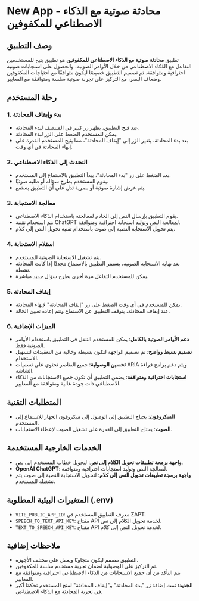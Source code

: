 # New App - محادثة صوتية مع الذكاء الاصطناعي للمكفوفين

## وصف التطبيق

تطبيق **محادثة صوتية مع الذكاء الاصطناعي للمكفوفين** هو تطبيق يتيح للمستخدمين التفاعل مع الذكاء الاصطناعي من خلال الأوامر الصوتية، والحصول على استجابات صوتية احترافية ومتوافقة. تم تصميم التطبيق خصيصًا ليكون متوافقًا مع احتياجات المكفوفين وضعاف البصر، مع التركيز على تجربة صوتية سلسة ومتوافقة مع المعايير.

## رحلة المستخدم

### 1. بدء وإيقاف المحادثة

- عند فتح التطبيق، يظهر زر كبير في المنتصف لبدء المحادثة.
- يمكن للمستخدم الضغط على الزر لبدء المحادثة.
- بعد بدء المحادثة، يتغير الزر إلى "إيقاف المحادثة"، مما يتيح للمستخدم القدرة على إنهاء المحادثة في أي وقت.

### 2. التحدث إلى الذكاء الاصطناعي

- بعد الضغط على زر "بدء المحادثة"، يبدأ التطبيق بالاستماع إلى المستخدم.
- يقوم المستخدم بطرح سؤاله أو طلبه صوتيًا.
- يتم عرض إشارة صوتية أو بصرية تدل على أن التطبيق يستمع.

### 3. معالجة الاستجابة

- يقوم التطبيق بإرسال النص إلى الخادم لمعالجته باستخدام الذكاء الاصطناعي.
- يتم استخدام تقنية ChatGPT لمعالجة النص وتوليد استجابة احترافية ومتوافقة.
- يتم تحويل الاستجابة النصية إلى صوت باستخدام تقنية تحويل النص إلى كلام.

### 4. استلام الاستجابة

- يتم تشغيل الاستجابة الصوتية للمستخدم.
- بعد نهاية الاستجابة الصوتية، يستمر التطبيق بالاستماع مجددًا إذا كانت المحادثة نشطة.
- يمكن للمستخدم التفاعل مرة أخرى بطرح سؤال جديد مباشرة.

### 5. إيقاف المحادثة

- يمكن للمستخدم في أي وقت الضغط على زر "إيقاف المحادثة" لإنهاء المحادثة.
- عند إيقاف المحادثة، يتوقف التطبيق عن الاستماع وتتم إعادة تعيين الحالة.

### 6. الميزات الإضافية

- **دعم الأوامر الصوتية بالكامل**: يمكن للمستخدم التنقل في التطبيق باستخدام الأوامر الصوتية فقط.
- **تصميم بسيط وواضح**: تم تصميم الواجهة لتكون بسيطة وخالية من التعقيدات لتسهيل الاستخدام.
- **تحسين الوصولية**: جميع العناصر تحتوي على تسميات ARIA ويتم دعم برامج قراءة الشاشة.
- **استجابات احترافية ومتوافقة**: يضمن التطبيق أن تكون جميع الاستجابات من الذكاء الاصطناعي ذات جودة عالية ومتوافقة مع المعايير.

## المتطلبات التقنية

- **الميكروفون**: يحتاج التطبيق إلى الوصول إلى ميكروفون الجهاز للاستماع إلى المستخدم.
- **الصوت**: يحتاج التطبيق إلى القدرة على تشغيل الصوت لإعطاء الاستجابات.

## الخدمات الخارجية المستخدمة

- **واجهة برمجة تطبيقات تحويل الكلام إلى نص**: لتحويل خطاب المستخدم إلى نص.
- **OpenAI ChatGPT**: لمعالجة النص وتوليد استجابات احترافية ومتوافقة.
- **واجهة برمجة تطبيقات تحويل النص إلى كلام**: لتحويل الاستجابة النصية إلى صوت يتم تشغيله للمستخدم.

## المتغيرات البيئية المطلوبة (.env)

- `VITE_PUBLIC_APP_ID`: معرف التطبيق المستخدم في ZAPT.
- `SPEECH_TO_TEXT_API_KEY`: مفتاح API لخدمة تحويل الكلام إلى نص.
- `TEXT_TO_SPEECH_API_KEY`: مفتاح API لخدمة تحويل النص إلى كلام.

## ملاحظات إضافية

- التطبيق مصمم ليكون متجاوبًا ويعمل على مختلف الأجهزة.
- تم التركيز على الوصولية لضمان تجربة مستخدم سلسة للمكفوفين.
- يتم التأكد من أن جميع الاستجابات من الذكاء الاصطناعي احترافية ومتوافقة مع المعايير.
- **الجديد:** تمت إضافة زر "بدء المحادثة" و"إيقاف المحادثة" لمنح المستخدم تحكمًا أكبر في تجربة المحادثة مع الذكاء الاصطناعي.